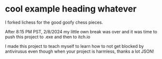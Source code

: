 # cool example heading whatever

I forked lichess for the good goofy chess pieces.

After 8:15 PM PST, 2/8/2024 my little own break was over and it was time to push this project to .exe and then to itch.io

I made this project to teach myself to learn how to not get blocked by antivirusus even though when your project is harmless, thanks a lot JSON!
